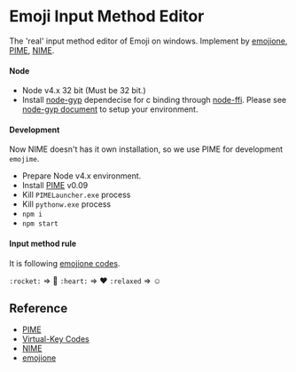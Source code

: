 Emoji Input Method Editor
=============
The 'real' input method editor of Emoji on windows. Implement by [emojione](http://emojione.com/), [PIME](https://github.com/EasyIME/PIME), [NIME](https://github.com/EasyIME/NIME).


#### Node

- Node v4.x 32 bit (Must be 32 bit.)
- Install [node-gyp](https://github.com/nodejs/node-gyp) dependecise for c binding through [node-ffi](https://github.com/node-ffi/node-ffi). Please see [node-gyp document](https://github.com/nodejs/node-gyp#installation) to setup your environment.


#### Development

Now NIME doesn't has it own installation, so we use PIME for development `emojime`.

- Prepare Node v4.x environment.
- Install [PIME](https://github.com/EasyIME/PIME/releases) v0.09
- Kill `PIMELauncher.exe` process
- Kill `pythonw.exe` process
- `npm i`
- `npm start`


#### Input method rule

It is following [emojione codes](http://emoji.codes/).

`:rocket:` => 🚀
`:heart:` => ❤️
`:relaxed` => ☺️


## Reference

- [PIME](https://github.com/EasyIME/PIME)
- [Virtual-Key Codes](https://msdn.microsoft.com/zh-tw/library/windows/desktop/dd375731%28v=vs.85%29.aspx)
- [NIME](https://github.com/EasyIME/NIME)
- [emojione](http://emojione.com/)
